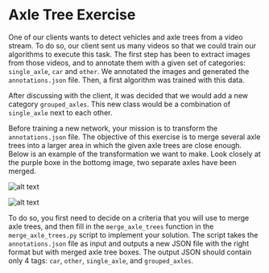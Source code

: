 # Axle Tree Exercise

One of our clients wants to detect vehicles and axle trees from a video stream.
To do so, our client sent us many videos so that we could train our algorithms to execute this task.
The first step has been to extract images from those videos, and to annotate them with a given 
set of categories: `single_axle`, `car` and `other`. We annotated the images and generated the `annotations.json` file. Then, a first algorithm was trained with this data.

After discussing with the client, it was decided that we would add a new category `grouped_axles`. This new class would be a combination of `single_axle` next to each other.

Before training a new network, your mission is to transform the `annotations.json` file. The objective of this exercise is to merge several axle trees 
into a larger area in which the given axle trees are close enough. Below is an example of the transformation we want to make. Look closely at the purple boxe in the bottomg image, two separate axles have been merged.

![alt text](https://storage.googleapis.com/dp-missions/hiring-sa/single.jpg "Single axle trees")

![alt text](https://storage.googleapis.com/dp-missions/hiring-sa/grouped.jpg "Grouped axle trees")

To do so, you first need to decide on a criteria that you will use to merge axle trees, and then fill in the `merge_axle_trees` 
function in the `merge_axle_trees.py` script to implement your solution. The script takes the `annotations.json` file as input and outputs a new JSON file with the right format but with merged axle tree boxes.
The output JSON should contain only 4 tags: `car`, `other`, `single_axle`, and `grouped_axles`.